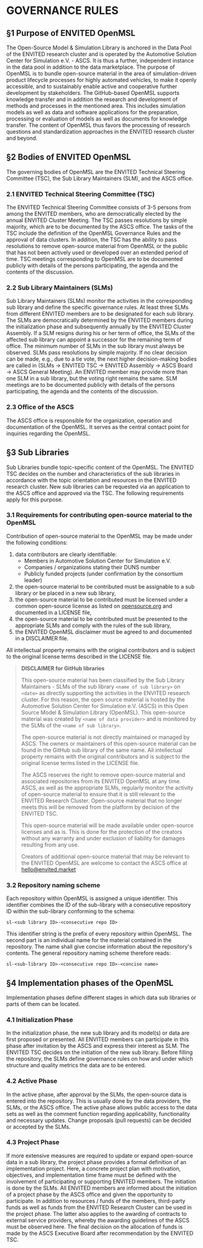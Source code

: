 # GOVERNANCE RULES

## §1 Purpose of ENVITED OpenMSL

The Open-Source Model & Simulation Library is anchored in the Data Pool of the ENVITED research cluster and is operated by the Automotive Solution Center for Simulation e.V. - ASCS. It is thus a further, independent instance in the data pool in addition to the data marketplace. The purpose of OpenMSL is to bundle open-source material in the area of simulation-driven product lifecycle processes for highly automated vehicles, to make it openly accessible, and to sustainably enable active and cooperative further development by stakeholders. The GitHub-based OpenMSL supports knowledge transfer and in addition the research and development of methods and processes in the mentioned area. This includes simulation models as well as data and software applications for the preparation, processing or evaluation of models as well as documents for knowledge transfer. The content of OpenMSL thus favors the processing of research questions and standardization approaches in the ENVITED research cluster and beyond. 

## §2 Bodies of ENVITED OpenMSL

The governing bodies of OpenMSL are the ENVITED Technical Steering Committee (TSC), the Sub Library Maintainers (SLM), and the ASCS office.

### 2.1 ENVITED Technical Steering Committee (TSC)

The ENVITED Technical Steering Committee consists of 3-5 persons from among the ENVITED members, who are democratically elected by the annual ENVITED Cluster Meeting. The TSC passes resolutions by simple majority, which are to be documented by the ASCS office. The tasks of the TSC include the definition of the OpenMSL Governance Rules and the approval of data clusters. In addition, the TSC has the ability to pass resolutions to remove open-source material from OpenMSL or the public that has not been actively used or developed over an extended period of time. TSC meetings corresponding to OpenMSL are to be documented publicly with details of the persons participating, the agenda and the contents of the discussion.

### 2.2 Sub Library Maintainers (SLMs)

Sub Library Maintainers (SLMs) monitor the activities in the corresponding sub library and define the specific governance rules. At least three SLMs from different ENVITED members are to be designated for each sub library. The SLMs are democratically determined by the ENVITED members during the initialization phase and subsequently annually by the ENVITED Cluster Assembly. If a SLM resigns during his or her term of office, the SLMs of the affected sub library can appoint a successor for the remaining term of office. The minimum number of SLMs in the sub library must always be observed. SLMs pass resolutions by simple majority. If no clear decision can be made, e.g., due to a tie vote, the next higher decision-making bodies are called in (SLMs &rarr; ENVITED TSC &rarr; ENVITED Assembly &rarr; ASCS Board &rarr; ASCS General Meeting). An ENVITED member may provide more than one SLM in a sub library, but the voting right remains the same. SLM meetings are to be documented publicly with details of the persons participating, the agenda and the contents of the discussion.  

### 2.3 Office of the ASCS

The ASCS office is responsible for the organization, operation and documentation of the OpenMSL. It serves as the central contact point for inquiries regarding the OpenMSL. 

## §3 Sub Libraries

Sub Libraries bundle topic-specific content of the OpenMSL. The ENVITED TSC decides on the number and characteristics of the sub libraries in accordance with the topic orientation and resources in the ENVITED research cluster. New sub libraries can be requested via an application to the ASCS office and approved via the TSC. The following requirements apply for this purpose.

### 3.1 Requirements for contributing open-source material to the OpenMSL

Contribution of open-source material to the OpenMSL may be made under the following conditions:

1. data contributors are clearly identifiable:   
   - Members in Automotive Solution Center for Simulation e.V.
   - Companies / organizations stating their DUNS number
   - Publicly funded projects (under confirmation by the consortium leader)
2. the open-source material to be contributed must be assignable to a sub library or be placed in a new sub library,
3. the open-source material to be contributed must be licensed under a common open-source license as listed on [opensource.org](https://opensource.org/) and documented in a LICENSE file,
4. the open-source material to be contributed must be presented to the appropriate SLMs and comply with the rules of the sub library,
5. the ENVITED OpenMSL disclaimer must be agreed to and documented in a DISCLAIMER file. 

All intellectual property remains with the original contributors and is subject to the original license terms described in the LICENSE file.

> **DISCLAIMER for GitHub libraries**
>
> This open-source material has been classified by the Sub Library Maintainers -  SLMs of the sub library `<name of sub library>` on `<date>` as directly supporting the activities in the ENVITED research cluster. For this reason, the open source material is hosted by the Automotive Solution Center for Simulation e.V. (ASCS) in this Open Source Model & Simulation Library (OpenMSL). This open-source material was created by `<name of data provider>` and is monitored by the SLMs of the `<name of sub library>`. 
>
> The open-source material is not directly maintained or managed by ASCS. The owners or maintainers of this open-source material can be found in the GitHub sub library of the same name. All intellectual property remains with the original contributors and is subject to the original license terms listed in the LICENSE file.
>
> The ASCS reserves the right to remove open-source material and associated repositories from its ENVITED OpenMSL at any time. ASCS, as well as the appropriate SLMs, regularly monitor the activity of open-source material to ensure that it is still relevant to the ENVITED Research Cluster. Open-source material that no longer meets this will be removed from the platform by decision of the ENVITED TSC.
>
> This open-source material will be made available under open-source licenses and as is. This is done for the protection of the creators without any warranty and under exclusion of liability for damages resulting from any use. 
>
> Creators of additional open-source material that may be relevant to the ENVITED OpenMSL are welcome to contact the ASCS office at [hello@envited.market](mailto:hello@envited.market)


### 3.2 Repository naming scheme</h5>
Each repository within OpenMSL is assigned a unique identifier. This identifier combines the ID of the sub-library with a consecutive repository ID within the sub-library conforming to the schema:

`sl-<sub library ID>-<consecutive repo ID>`
   
This identifier string is the prefix of every repository within OpenMSL. The second part is an individual name for the material contained in the repository. The name shall give concise information about the repository's contents. The general repository naming scheme therefore reads:

`sl-<sub-library ID>-<consecutive repo ID>-<concise name>`

## §4 Implementation phases of the OpenMSL

Implementation phases define different stages in which data sub libraries or parts of them can be located. 

### 4.1 Initialization Phase
In the initialization phase, the new sub library and its model(s) or data are first proposed or presented. All ENVITED members can participate in this phase after invitation by the ASCS and express their interest as SLM. The ENVITED TSC decides on the initiation of the new sub library. Before filling the repository, the SLMs define governance rules on how and under which structure and quality metrics the data are to be entered. 

### 4.2 Active Phase
In the active phase, after approval by the SLMs, the open-source data is entered into the repository. This is usually done by the data providers, the SLMs, or the ASCS office. The active phase allows public access to the data sets as well as the comment function regarding applicability, functionality and necessary updates. Change proposals (pull requests) can be decided or accepted by the SLMs. 

### 4.3 Project Phase
If more extensive measures are required to update or expand open-source data in a sub library, the project phase provides a formal definition of an implementation project. Here, a concrete project plan with motivation, objectives, and implementation time frame must be defined with the involvement of participating or supporting ENVITED members. The initiation is done by the SLMs. All ENVITED members are informed about the initiation of a project phase by the ASCS office and given the opportunity to participate. In addition to resources / funds of the members, third-party funds as well as funds from the ENVITED Research Cluster can be used in the project phase. The latter also applies to the awarding of contracts to external service providers, whereby the awarding guidelines of the ASCS must be observed here. The final decision on the allocation of funds is made by the ASCS Executive Board after recommendation by the ENVITED TSC.
